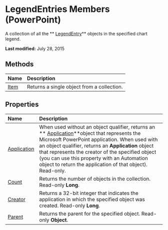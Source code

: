 
# LegendEntries Members (PowerPoint)
A collection of all the  ** [LegendEntry](c92ddccd-92a3-bec9-cdcd-efd82c77706b.md)** objects in the specified chart legend.

 **Last modified:** July 28, 2015


## Methods



|**Name**|**Description**|
|:-----|:-----|
| [Item](67745179-84b3-a2b8-23d8-ceb393828af7.md)|Returns a single object from a collection.|

## Properties



|**Name**|**Description**|
|:-----|:-----|
| [Application](d06b8465-aa96-b985-75de-e554f4466832.md)|When used without an object qualifier, returns an  ** [Application](978c2b99-4271-b953-4283-73b5f3d96f41.md)**object that represents the Microsoft PowerPoint application. When used with an object qualifier, returns an  **Application** object that represents the creator of the specified object (you can use this property with an Automation object to return the application of that object). Read-only.|
| [Count](bb210ac1-db8b-0b90-b580-f368daed7deb.md)|Returns the number of objects in the collection. Read-only  **Long**.|
| [Creator](c346eb9a-8cdc-261b-b343-834a7db38cb4.md)|Returns a 32-bit integer that indicates the application in which the specified object was created. Read-only  **Long**.|
| [Parent](e7dba178-4ba7-bd95-f553-28489db99102.md)|Returns the parent for the specified object. Read-only  **Object**.|
